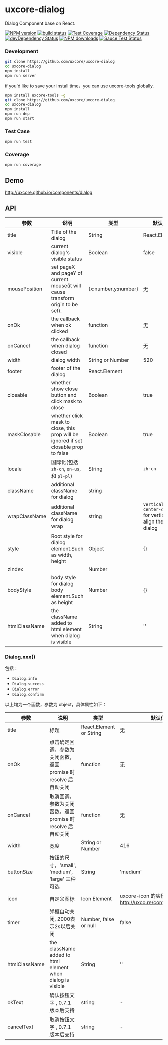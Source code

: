 # uxcore-dialog

Dialog Component base on React.

[![NPM version][npm-image]][npm-url]
[![build status][travis-image]][travis-url]
[![Test Coverage][coveralls-image]][coveralls-url]
[![Dependency Status][dep-image]][dep-url]
[![devDependency Status][devdep-image]][devdep-url] 
[![NPM downloads][downloads-image]][npm-url]
[![Sauce Test Status][sauce-image]][sauce-url]

[npm-image]: http://img.shields.io/npm/v/uxcore-dialog.svg?style=flat-square
[npm-url]: http://npmjs.org/package/uxcore-dialog
[travis-image]: https://img.shields.io/travis/uxcore/uxcore-dialog.svg?style=flat-square
[travis-url]: https://travis-ci.org/uxcore/uxcore-dialog
[coveralls-image]: https://img.shields.io/coveralls/uxcore/uxcore-dialog.svg?style=flat-square
[coveralls-url]: https://coveralls.io/r/uxcore/uxcore-dialog?branch=master
[dep-image]: http://img.shields.io/david/uxcore/uxcore-dialog.svg?style=flat-square
[dep-url]: https://david-dm.org/uxcore/uxcore-dialog
[devdep-image]: http://img.shields.io/david/dev/uxcore/uxcore-dialog.svg?style=flat-square
[devdep-url]: https://david-dm.org/uxcore/uxcore-dialog#info=devDependencies
[downloads-image]: https://img.shields.io/npm/dm/uxcore-dialog.svg
[sauce-image]: https://saucelabs.com/browser-matrix/uxcore-dialog.svg
[sauce-url]: https://saucelabs.com/u/uxcore-dialog

### Development

```sh
git clone https://github.com/uxcore/uxcore-dialog
cd uxcore-dialog
npm install
npm run server
```

if you'd like to save your install time，you can use uxcore-tools globally.

```sh
npm install uxcore-tools -g
git clone https://github.com/uxcore/uxcore-dialog
cd uxcore-dialog
npm install
npm run dep
npm run start
```

### Test Case

```sh
npm run test
```

### Coverage

```sh
npm run coverage
```

## Demo

http://uxcore.github.io/components/dialog

## API

| 参数       | 说明           | 类型             | 默认值       |
|------------|----------------|------------------|--------------|
| title      | Title of the dialog | String | React.Element    | 无           |
| visible      | current dialog's visible status  | Boolean    | false |
| mousePosition |  set pageX and pageY of current mouse(it will cause transform origin to be set). | {x:number,y:number}   | 无 |
| onOk       | the callback when ok clicked | function | 无 |
| onCancel   | the callback when dialog closed  | function  | 无  |
| width      | dialog width | String or Number | 520           |
| footer     | footer of the dialog       | React.Element    |  |
| closable | whether show close button and click mask to close | Boolean | true |
| maskClosable | whether click mask to close, this prop will be ignored if set closable prop to false | Boolean | true |
| locale     | 国际化(包括 `zh-cn`, `en-us`, 和 `pl-pl`)    | String     |  `zh-cn` |
| className | additional className for dialog | string | |
| wrapClassName | additional className for dialog wrap | string | `vertical-center-dailog` for vertical align the dialog |
| style | Root style for dialog element.Such as width, height | Object | {} |
| zIndex |  | Number | |
| bodyStyle | body style for dialog body element.Such as height | Number | {} |
| htmlClassName | the className added to html element when dialog is visible | String | '' |

### Dialog.xxx()

包括：

- `Dialog.info`
- `Dialog.success`
- `Dialog.error`
- `Dialog.confirm`

以上均为一个函数，参数为 object，具体属性如下：

| 参数       | 说明           | 类型             | 默认值       |
|------------|----------------|------------------|--------------|
| title      | 标题           | React.Element or String    | 无           |
| onOk       | 点击确定回调，参数为关闭函数，返回 promise 时 resolve 后自动关闭      | function         | 无           |
| onCancel | 取消回调，参数为关闭函数，返回 promise 时 resolve 后自动关闭       | function         | 无           |
| width      | 宽度           | String or Number | 416           |
| buttonSize  |  按钮的尺寸，'small', 'medium', 'large' 三种可选 | String | 'medium'|
| icon       | 自定义图标 | Icon Element |  uxcore-icon 的实例，http://uxco.re/components/icon/   |
| timer | 弹框自动关闭, 2000表示2s以后关闭 | Number, false or null | false |
| htmlClassName | the className added to html element when dialog is visible | String | '' |
| okText   | 确认按钮文字 , 0.7.1 版本后支持 | string | - |
| cancelText | 取消按钮文字	, 0.7.1 版本后支持 | string | - |

